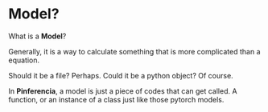 # Model?

What is a **Model**?

Generally, it is a way to calculate something that is more complicated than a equation.

Should it be a file? Perhaps. Could it be a python object? Of course.

In **Pinferencia**, a model is just a piece of codes that can get called. A function, or an instance of a class just like those pytorch models.
